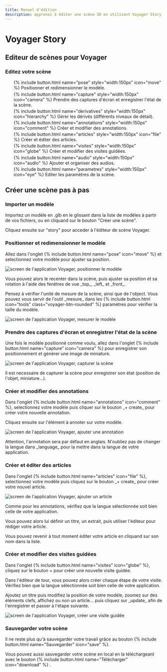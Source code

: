 ```yaml
---
title: Manuel d'édition
description: apprenez à éditer une scène 3D en utilisant Voyager Story
---
```


# Voyager Story

## Editeur de scènes pour Voyager

<style>
  li{
    margin: 0.2rem;
    list-style: none;
  }
  li a{
    color: var(--color-light);
    text-decoration: none;
  }
  li a:hover{
    color: white;
  }
  img{
    max-width: 100%;
  }
</style>

### Editez votre scène


 - {% include button.html name="pose" style="width:150px" icon="move" %} Positionner et redimensionner le modèle.
 - {% include button.html name="capture" style="width:150px" icon="camera" %} Prendre des captures d'écran et enregistrer l'état de la scène.
 - {% include button.html name="derivatives" style="width:150px" icon="hierarchy" %}  Gérer les dérivés (différents niveaux de détail).
 - {% include button.html name="annotations" style="width:150px" icon="comment" %}  Créer et modifier des annotations.
 - {% include button.html name="articles" style="width:150px" icon="file" %}  Créer et éditer des articles.
 - {% include button.html name="visites" style="width:150px" icon="globe" %}  Créer et modifier des visites guidées.
 - {% include button.html name="audio" style="width:150px" icon="audio" %}  Ajouter et organiser des audios.
 - {% include button.html name="parametres" style="width:150px" icon="eye" %}  Editer les paramètres de la scène.

## Créer une scène pas à pas

### Importer un modèle

<p>
  Importez un modèle en .glb en le glissant dans la liste de modèles à partir de vos fichiers, ou en cliquand sur le bouton "Créer une scène".
</p>
<p>
  Cliquez ensuite sur "story" pour acceder à l'éditeur de scène Voyager.
</p>

### Positionner et redimensionner le modèle

<p> 
  Allez dans l'onglet {% include button.html name="pose" icon="move" %} et selectionnez votre modèle pour ajuster sa position.
</p>

<img src="/assets/img/doc/Voyager-edit-pose.jpg" alt="screen de l'application Voyager, positionner le modèle">

<p>
  Vous pouvez alors le recenter dans la scène, puis ajuster sa position et sa rotation à l'aide des fenêtres de vue _top_, _left_ et _front_.
</p>

<p>
  Pensez à vérifier l'unité de mesure de la scène, ainsi que de l'object. Vous pouvez vous servir de l'outil _mesure_ dans les {% include button.html icon="tools" class="voyager-btn-rounded" %} paramètres pour vérifier la taille du modèle.
</p>

<img src="/assets/img/doc/Voyager-edit-mesure.jpg" alt="screen de l'application Voyager, mesurer le modèle">

### Prendre des captures d'écran et enregistrer l'état de la scène

<p>
  Une fois le modèle positionné comme voulu, allez dans l'onglet {% include button.html name="capture" icon="camera" %} pour enregistrer son positionnement et générer une image de miniature.
</p>

<img src="/assets/img/doc/Voyager-edit-capture.jpg" alt="screen de l'application Voyager, capturer la scène">

<p>
  Il est necessaire de capturer la scène pour enregistrer son état (position de l'objet, miniature...).
</p>

### Créer et modifier des annotations

<p>
  Dans l'onglet {% include button.html name="annotations" icon="comment" %}, selectionnez votre modèle puis cliquer sur le bouton _+ create_ pour créer votre nouvelle annotation.
</p>
<p>
  Cliquez ensuite sur l'élément à annoter sur votre modèle.
</p>

<img src="/assets/img/doc/Voyager-edit-annotations.jpg" alt="screen de l'application Voyager, ajouter une annotation">

<p>
  Attention, l'annotation sera par défaut en anglais. N'oubliez pas de changer la langue dans _language_ pour la mettre dans la langue de votre application.
</p>

### Créer et éditer des articles

<p>
  Dans l'onglet {% include button.html name="articles" icon="file" %}, selectionnez votre modèle puis cliquez sur le bouton _+ create_ pour créer votre nouvel article.
</p>

<img src="/assets/img/doc/Voyager-edit-article.jpg" alt="screen de l'application Voyager, ajouter un article">

<p>
  Comme pour les annotations, vérifiez que la langue sélectionnée soit bien celle de votre application.
</p>
<p>
  Vous pouvez alors lui définir un titre, un extrait, puis utiliser l'éditeur pour rédiger votre article.
</p>
<p>
  Vous pouvez revenir à tout moment éditer votre article en cliquand sur son nom dans la liste.
</p>

### Créer et modifier des visites guidées

<p>
  Dans l'onglet {% include button.html name="visites" icon="globe" %}, cliquez sur le bouton + pour créer une nouvelle visite guidée.
</p>

<p>
  Dans l'éditeur de tour, vous pouvez alors créer chaque étape de votre visite.
  Vérifiez bien que la langue sélectionnée soit bien celle de votre application.
</p>

<p>
  Ajoutez un titre puis modifiez la position de votre modèle, zoomez sur des éléments clefs, affichez ou non un article... puis cliquez sur _update_ afin de l'enregistrer et passer à l'étape suivante.
</p>

<img src="/assets/img/doc/Voyager-edit-visite.jpg" alt="screen de l'application Voyager, créer une visite guidée">

### Sauvegarder votre scène

<p>
  Il ne reste plus qu'à sauvegarder votre travail grâce au bouton {% include button.html name="Sauvegarder" icon="save" %}.
</p>

<p>
  Vous pouvez aussi sauvegarder votre scène en local en la téléchargeant avec le bouton {% include button.html name="Télécharger" icon="download" %} .
</p>